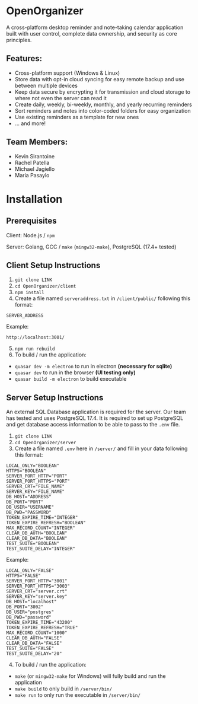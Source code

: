 # OpenOrganizer
A cross-platform desktop reminder and note-taking calendar application built with user control, complete data ownership, and 
security as core principles.

## Features:
* Cross-platform support (Windows & Linux)
* Store data with opt-in cloud syncing for easy remote backup and use between multiple devices
* Keep data secure by encrypting it for transmission and cloud storage to where not even the server can read it
* Create daily, weekly, bi-weekly, monthly, and yearly recurring reminders
* Sort reminders and notes into color-coded folders for easy organization
* Use existing reminders as a template for new ones
* ... and more!

## Team Members:
* Kevin Sirantoine
* Rachel Patella
* Michael Jagiello
* Maria Pasaylo

# Installation

## Prerequisites

Client: Node.js / `npm`

Server: Golang, GCC / `make` (`mingw32-make`), PostgreSQL (17.4+ tested)

## Client Setup Instructions

1. `git clone LINK`
2. `cd OpenOrganizer/client`
3. `npm install`
4. Create a file named `serveraddress.txt` in `/client/public/` following this format:
```
SERVER_ADDRESS
```
Example:
```
http://localhost:3001/
```
5. `npm run rebuild`
6. To build / run the application:
* `quasar dev -m electron` to run in electron **(necessary for sqlite)**
* `quasar dev` to run in the browser **(UI testing only)**
* `quasar build -m electron` to build executable

## Server Setup Instructions

An external SQL Database application is required for the server. 
Our team has tested and uses PostgreSQL 17.4.
It is required to set up PostgreSQL and get database access information to be able to pass to the `.env` file.

1. `git clone LINK`
2. `cd OpenOrganizer/server`
3. Create a file named `.env` here in `/server/` and fill in your data following this format:
```
LOCAL_ONLY="BOOLEAN"
HTTPS="BOOLEAN"
SERVER_PORT_HTTP="PORT"
SERVER_PORT_HTTPS="PORT"
SERVER_CRT="FILE_NAME"
SERVER_KEY="FILE_NAME"
DB_HOST="ADDRESS"
DB_PORT="PORT"
DB_USER="USERNAME"
DB_PWD="PASSWORD"
TOKEN_EXPIRE_TIME="INTEGER"
TOKEN_EXPIRE_REFRESH="BOOLEAN"
MAX_RECORD_COUNT="INTEGER"
CLEAR_DB_AUTH="BOOLEAN"
CLEAR_DB_DATA="BOOLEAN"
TEST_SUITE="BOOLEAN"
TEST_SUITE_DELAY="INTEGER"
```
Example:
```
LOCAL_ONLY="FALSE"
HTTPS="FALSE"
SERVER_PORT_HTTP="3001"
SERVER_PORT_HTTPS="3003"
SERVER_CRT="server.crt"
SERVER_KEY="server.key"
DB_HOST="localhost"
DB_PORT="3002"
DB_USER="postgres"
DB_PWD="password"
TOKEN_EXPIRE_TIME="43200"
TOKEN_EXPIRE_REFRESH="TRUE"
MAX_RECORD_COUNT="1000"
CLEAR_DB_AUTH="FALSE"
CLEAR_DB_DATA="FALSE"
TEST_SUITE="FALSE"
TEST_SUITE_DELAY="20"
```
4. To build / run the application:
* `make` (or `mingw32-make` for Windows) will fully build and run the application
* `make build` to only build in `/server/bin/`
* `make run` to only run the executable in `/server/bin/`